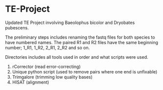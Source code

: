 # TE-Project
Updated TE Project involving Baeolophus bicolor and Dryobates pubescens.



The preliminary steps includes renaming the fastq files for both species to have numbered names. The paired R1 and R2 files have the same beginning number; 1_R1, 1_R2, 2_R1, 2_R2 and so on.



Directories includes all tools used in order and what scripts were used.
1. rCorrector (read error-correcting)
2. Unique python script (used to remove pairs where one end is unfixable)
3. Trimgalore (trimming low quality bases)
4. HISAT (alignment)
